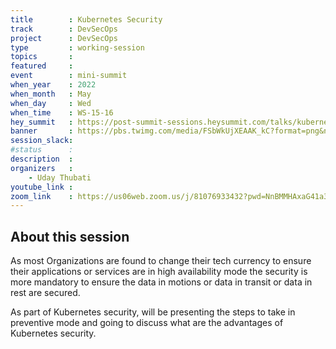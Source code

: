 ```yaml
---
title        : Kubernetes Security
track        : DevSecOps
project      : DevSecOps
type         : working-session
topics       :
featured     :
event        : mini-summit
when_year    : 2022
when_month   : May
when_day     : Wed
when_time    : WS-15-16
hey_summit   : https://post-summit-sessions.heysummit.com/talks/kubernetes-security/
banner       : https://pbs.twimg.com/media/FSbWkUjXEAAK_kC?format=png&name=small
session_slack:
#status      : 
description  :
organizers   :
    - Uday Thubati       
youtube_link : 
zoom_link    : https://us06web.zoom.us/j/81076933432?pwd=NnBMMHAxaG41a3NQdWxOQ2FCWVFYZz09
---
```


## About this session
As most Organizations are found to change their tech currency to ensure their applications or services are in high availability mode the security is more mandatory to ensure the data in motions or data in transit or data in rest are secured. 

As part of Kubernetes security, will be presenting the steps to take in preventive mode and going to discuss what are the advantages of Kubernetes security.
